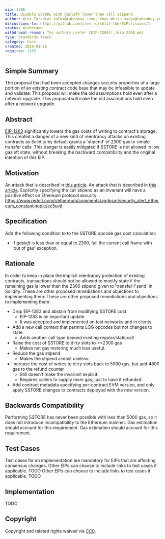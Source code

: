 ```yaml
---
eip: 1706
title: Disable SSTORE with gasleft lower than call stipend
author: Alex Forshtat <alex@tabookey.com>, Yoav Weiss <yoav@tabookey.com>
discussions-to: https://github.com/alex-forshtat-tbk/EIPs/issues/1
status: Withdrawn
withdrawal-reason: The authors prefer [EIP-2200](./eip-2200.md)
type: Standards Track
category: Core
created: 2019-01-15
requires: 1283
---
```


## Simple Summary
The proposal that had been accepted changes security properties of a large portion of an existing contract code base that may be infeasible to update and validate. This proposal will make the old assumptions hold even after a network upgrade. This proposal will make the old assumptions hold even after a network upgrade.

## Abstract
[EIP-1283](./eip-1283.md) significantly lowers the gas costs of writing to contract's storage. This created a danger of a new kind of reentrancy attacks on existing contracts as Solidity by default grants a 'stipend' of 2300 gas to simple transfer calls. This danger is easily mitigated if SSTORE is not allowed in low gasleft state, without breaking the backward compatibility and the original intention of this EIP.

## Motivation

An attack that is described in [this article](https://medium.com/chainsecurity/constantinople-enables-new-reentrancy-attack-ace4088297d9). An attack that is described in [this article](https://medium.com/chainsecurity/constantinople-enables-new-reentrancy-attack-ace4088297d9). Explicitly specifying the call stipend as an invariant will have a positive effect on Ethereum protocol security: https://www.reddit.com/r/ethereum/comments/agdqsm/security_alert_ethereum_constantinople/ee5uvjt

## Specification

Add the following condition to to the SSTORE opcode gas cost calculation:

* If *gasleft* is less than or equal to 2300, fail the current call frame with 'out of gas' exception.

## Rationale
In order to keep in place the implicit reentrancy protection of existing contracts, transactions should not be allowed to modify state if the remaining gas is lower then the 2300 stipend given to 'transfer'/'send' in Solidity. These are other proposed remediations and objections to implementing them: These are other proposed remediations and objections to implementing them:

* Drop EIP-1283 and abstain from modifying SSTORE cost
  * EIP-1283 is an important update
  * It was accepted and implemented on test networks and in clients.
* Add a new call context that permits LOG opcodes but not changes to state.
  * Adds another call type beyond existing regular/staticcall
* Raise the cost of SSTORE to dirty slots to >=2300 gas
  * Makes net gas metering much less useful.
* Reduce the gas stipend
  * Makes the stipend almost useless.
* Increase the cost of writes to dirty slots back to 5000 gas, but add 4800 gas to the refund counter
  * Still doesn’t make the invariant explicit.
  * Requires callers to supply more gas, just to have it refunded
* Add contract metadata specifying per-contract EVM version, and only apply SSTORE changes to contracts deployed with the new version.


## Backwards Compatibility
Performing SSTORE has never been possible with less than 5000 gas, so it does not introduce incompatibility to the Ethereum mainnet. Gas estimation should account for this requirement. Gas estimation should account for this requirement.

## Test Cases
Test cases for an implementation are mandatory for EIPs that are affecting consensus changes. Other EIPs can choose to include links to test cases if applicable. TODO Other EIPs can choose to include links to test cases if applicable. TODO
## Implementation
TODO
## Copyright
Copyright and related rights waived via [CC0](../LICENSE.md).
